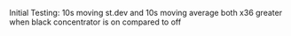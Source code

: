 Initial Testing:
10s moving st.dev and 10s moving average both x36 greater when black concentrator is on compared to off